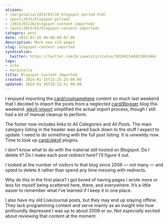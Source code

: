 ```yaml
---
aliases:
- /marginalia/2015/03/28_blogspot-ported.html
- /post/2015/blogspot-ported/
- /2015/03/28/blogspot-content-imported/
- /post/2015/03/blogspot-content-imported/
category: post
date: 2015-03-28 00:00:00-07:00
description: More new old pages
slug: blogspot-content-imported
syndication:
  twitter: https://twitter.com/brianwisti/status/582041548822462464
tags:
- site
- marginalia
title: Blogspot Content Imported
created: 2024-01-15T15:25:25-08:00
updated: 2024-01-26T10:12:51-08:00
---
```


I enjoyed importing the [card/coolnamehere](../../../card/coolnamehere.md) content so much last weekend that I decided to import the posts from a neglected [card/Blogger](../../../card/Blogger.md) blog this weekend. [jekyll-import](http://import.jekyllrb.com/docs/blogger/) simplified the actual import process, though I still had a lot of manual cleanup to perform.

The footer now includes links to *All Categories* and *All Posts*. The main category listing in the header was pared back down to the stuff I expect to update. I need to do something with the full post listing. It is unwieldy  now. Time to look up [card/Jekyll](../../../card/Jekyll.md) plugins.

I don’t know what to do with the material still hosted on Blogspot. Do I delete it? Do I make each post redirect here? I’ll figure it out.

I looked at the number of visitors to that blog since 2006 — not many — and opted to delete it rather than spend any time messing with redirects.

Why do this in the first place? I got bored of having pages I wrote more or less for myself being scattered here, there, and everywhere. It’s a little easier to remember what I’ve learned if I keep it in one place.

I also have my old LiveJournal posts, but they may end up staying offline. They lack programming content and serve mainly as an insight into how profoundly depressed I was up to about 2009 or so. Not *especially* excited about reviewing that content at the moment.
